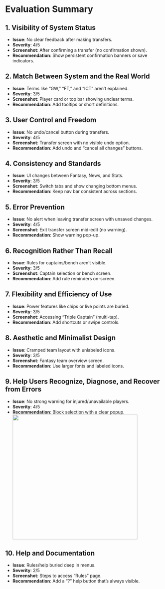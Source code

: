# Evaluation Summary

## 1. Visibility of System Status
- **Issue**: No clear feedback after making transfers.
- **Severity**: 4/5  
- **Screenshot**: After confirming a transfer (no confirmation shown).  
- **Recommendation**: Show persistent confirmation banners or save indicators.

## 2. Match Between System and the Real World
- **Issue**: Terms like “GW,” “FT,” and “ICT” aren’t explained.
- **Severity**: 3/5  
- **Screenshot**: Player card or top bar showing unclear terms.  
- **Recommendation**: Add tooltips or short definitions.

## 3. User Control and Freedom
- **Issue**: No undo/cancel button during transfers.
- **Severity**: 4/5  
- **Screenshot**: Transfer screen with no visible undo option.  
- **Recommendation**: Add undo and “cancel all changes” buttons.

## 4. Consistency and Standards
- **Issue**: UI changes between Fantasy, News, and Stats.
- **Severity**: 3/5  
- **Screenshot**: Switch tabs and show changing bottom menus.  
- **Recommendation**: Keep nav bar consistent across sections.

## 5. Error Prevention
- **Issue**: No alert when leaving transfer screen with unsaved changes.
- **Severity**: 4/5  
- **Screenshot**: Exit transfer screen mid-edit (no warning).  
- **Recommendation**: Show warning pop-up.

## 6. Recognition Rather Than Recall
- **Issue**: Rules for captains/bench aren’t visible.
- **Severity**: 3/5  
- **Screenshot**: Captain selection or bench screen.  
- **Recommendation**: Add rule reminders on-screen.

## 7. Flexibility and Efficiency of Use
- **Issue**: Power features like chips or live points are buried.
- **Severity**: 3/5  
- **Screenshot**: Accessing “Triple Captain” (multi-tap).  
- **Recommendation**: Add shortcuts or swipe controls.

## 8. Aesthetic and Minimalist Design
- **Issue**: Cramped team layout with unlabeled icons.
- **Severity**: 3/5  
- **Screenshot**: Fantasy team overview screen.  
- **Recommendation**: Use larger fonts and labeled icons.

## 9. Help Users Recognize, Diagnose, and Recover from Errors
- **Issue**: No strong warning for injured/unavailable players.
- **Severity**: 4/5   
- **Recommendation**: Block selection with a clear popup.
  <img src="https://github.com/user-attachments/assets/5c993b1c-5e5b-4e9b-a6cd-509e97e078f4" width="400">

## 10. Help and Documentation
- **Issue**: Rules/help buried deep in menus.
- **Severity**: 2/5  
- **Screenshot**: Steps to access “Rules” page.  
- **Recommendation**: Add a “?” help button that’s always visible.
